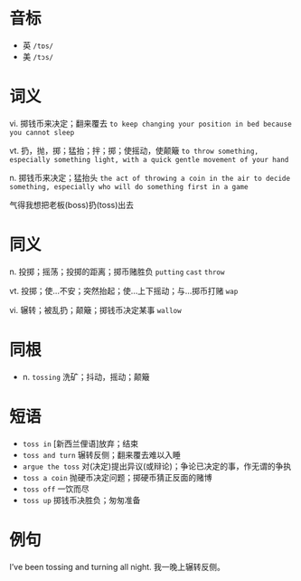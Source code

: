 # 音标

- 英 `/tɒs/`
- 美 `/tɔs/`

# 词义

vi. 掷钱币来决定；翻来覆去
`to keep changing your position in bed because you cannot sleep`

vt. 扔，抛，掷；猛抬；拌；掷；使摇动，使颠簸
`to throw something, especially something light, with a quick gentle movement of your hand`

n. 掷钱币来决定；猛抬头
`the act of throwing a coin in the air to decide something, especially who will do something first in a game`



气得我想把老板(boss)扔(toss)出去

# 同义

n. 投掷；摇荡；投掷的距离；掷币赌胜负
`putting` `cast` `throw`

vt. 投掷；使…不安；突然抬起；使…上下摇动；与…掷币打赌
`wap`

vi. 辗转；被乱扔；颠簸；掷钱币决定某事
`wallow`

# 同根

- n. `tossing` 洗矿；抖动，摇动；颠簸

# 短语

- `toss in` [新西兰俚语]放弃；结束
- `toss and turn` 辗转反侧；翻来覆去难以入睡
- `argue the toss` 对(决定)提出异议(或辩论)；争论已决定的事，作无谓的争执
- `toss a coin` 抛硬币决定问题；掷硬币猜正反面的赌博
- `toss off` 一饮而尽
- `toss up` 掷钱币决胜负；匆匆准备

# 例句

I’ve been tossing and turning all night.
我一晚上辗转反侧。


